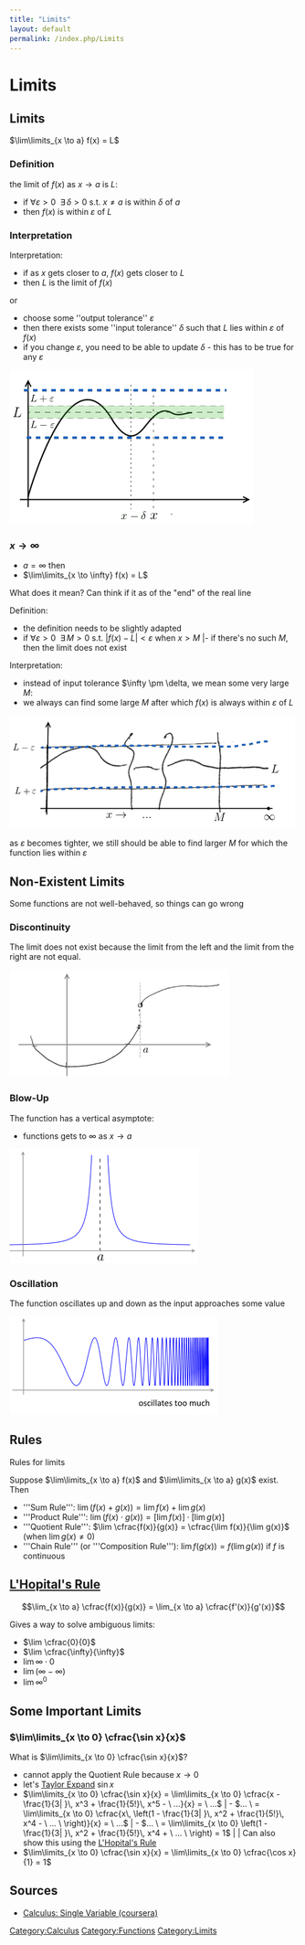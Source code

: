 ```yaml
---
title: "Limits"
layout: default
permalink: /index.php/Limits
---
```


# Limits

## Limits
$\lim\limits_{x \to a} f(x) = L$ 


### Definition
the limit of $f(x)$ as $x \to a$ is $L$:
- if $\forall \varepsilon > 0 \ \ \exists\, \delta > 0$ s.t. $x \ne a$ is within $\delta$ of $a$
- then $f(x)$ is within $\varepsilon$ of $L$ 

### Interpretation
Interpretation: 
- if as $x$ gets closer to $a$, $f(x)$ gets closer to $L$
- then $L$ is the limit of $f(x)$ 

or
- choose some ''output tolerance'' $\varepsilon$ 
- then there exists some ''input tolerance'' $\delta$ such that $L$ lies within $\varepsilon$ of $f(x)$
- if you change $\varepsilon$, you need to be able to update $\delta$ - this has to be true for any $\varepsilon$

<img src="https://raw.githubusercontent.com/alexeygrigorev/wiki-figures/master/crs/calc/limit-def.png" alt="Image">


### $x \to \infty$
- $a = \infty$ then 
- $\lim\limits_{x \to \infty} f(x) = L$ 

What does it mean? Can think if it as of the "end" of the real line

Definition:
- the definition needs to be slightly adapted 
- if $\forall \varepsilon > 0 \ \ \exists\, M > 0$ s.t. $| f(x) - L| < \varepsilon$ when $x > M$ |- if there's no such $M$, then the limit does not exist


Interpretation:
- instead of input tolerance $\infty \pm \delta, we mean some very large $M$:
- we always can find some large $M$ after which $f(x)$ is always within $\varepsilon$ of $L$ 

<img src="https://raw.githubusercontent.com/alexeygrigorev/wiki-figures/master/crs/calc/limit-def-infty.png" alt="Image">

as $\varepsilon$ becomes tighter, we still should be able to find larger $M$ for which the function lies within $\varepsilon$


## Non-Existent Limits
Some functions are not well-behaved, so things can go wrong

### Discontinuity
The limit does not exist because the limit from the left and the limit from the right are not equal.

<img src="https://raw.githubusercontent.com/alexeygrigorev/wiki-figures/master/crs/calc/limit-discontinuity.png" alt="Image">


### Blow-Up
The function has a vertical asymptote:
- functions gets to $\infty$ as $x \to a$ 

<img src="https://raw.githubusercontent.com/alexeygrigorev/wiki-figures/master/crs/calc/limit-blowup.png" alt="Image">


### Oscillation
The function oscillates up and down as the input approaches some value

<img src="https://raw.githubusercontent.com/alexeygrigorev/wiki-figures/master/crs/calc/limit-oscillation.png" alt="Image">


## Rules
Rules for limits

Suppose $\lim\limits_{x \to a} f(x)$ and $\lim\limits_{x \to a} g(x)$ exist. Then
- '''Sum Rule''': $\lim \big(f(x) + g(x) \big) = \lim f(x) + \lim g(x)$
- '''Product Rule''': $\lim \big(f(x) \cdot g(x) \big) = \left[\lim f(x)\right] \cdot \left[ \lim g(x) \right]$
- '''Quotient Rule''': $\lim \cfrac{f(x)}{g(x)} = \cfrac{\lim f(x)}{\lim g(x)}$ (when $\lim g(x) \ne 0$)
- '''Chain Rule''' (or '''Composition Rule'''): $\lim f \big(g(x) \big) = f \big(\lim g(x) \big)$ if $f$ is continuous 


## [L'Hopital's Rule](L'Hopital's_Rule)
$$\lim_{x \to a} \cfrac{f(x)}{g(x)} = \lim_{x \to a} \cfrac{f'(x)}{g'(x)}$$

Gives a way to solve ambiguous limits:
- $\lim \cfrac{0}{0}$
- $\lim \cfrac{\infty}{\infty}$
- $\lim \infty \cdot 0$
- $\lim (\infty - \infty)$
- $\lim \infty^0$



## Some Important Limits
### $\lim\limits_{x \to 0} \cfrac{\sin x}{x}$
What is $\lim\limits_{x \to 0} \cfrac{\sin x}{x}$?
- cannot apply the Quotient Rule because $x \to 0$ 
- let's [Taylor Expand](Taylor_Series) $\sin x$ 
- $\lim\limits_{x \to 0} \cfrac{\sin x}{x} = \lim\limits_{x \to 0} \cfrac{x - \frac{1}{3|  }\, x^3 + \frac{1}{5!}\, x^5 - \ ...}{x} = \ ...$ |  - $... \ = \lim\limits_{x \to 0} \cfrac{x\, \left(1 - \frac{1}{3| }\, x^2 + \frac{1}{5!}\, x^4 - \ ... \ \right)}{x} = \ ...$ |  - $... \ = \lim\limits_{x \to 0} \left(1 - \frac{1}{3| }\, x^2 + \frac{1}{5!}\, x^4 + \ ... \ \right) = 1$ | |
Can also show this using the [L'Hopital's Rule](L'Hopital's_Rule)
- $\lim\limits_{x \to 0} \cfrac{\sin x}{x} = \lim\limits_{x \to 0} \cfrac{\cos x}{1} = 1$

## Sources
- [Calculus: Single Variable (coursera)](Calculus__Single_Variable_(coursera))

[Category:Calculus](Category_Calculus)
[Category:Functions](Category_Functions)
[Category:Limits](Category_Limits)
